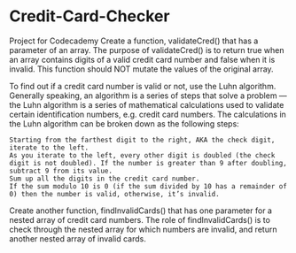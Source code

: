 # Credit-Card-Checker
Project for Codecademy
Create a function, validateCred() that has a parameter of an array. The purpose of validateCred() is to return true when an array contains digits of a valid credit card number and false when it is invalid. This function should NOT mutate the values of the original array.

To find out if a credit card number is valid or not, use the Luhn algorithm. Generally speaking, an algorithm is a series of steps that solve a problem — the Luhn algorithm is a series of mathematical calculations used to validate certain identification numbers, e.g. credit card numbers. The calculations in the Luhn algorithm can be broken down as the following steps:

    Starting from the farthest digit to the right, AKA the check digit, iterate to the left.
    As you iterate to the left, every other digit is doubled (the check digit is not doubled). If the number is greater than 9 after doubling, subtract 9 from its value.
    Sum up all the digits in the credit card number.
    If the sum modulo 10 is 0 (if the sum divided by 10 has a remainder of 0) then the number is valid, otherwise, it’s invalid.
    
Create another function, findInvalidCards() that has one parameter for a nested array of credit card numbers. The role of findInvalidCards() is to check through the nested array for which numbers are invalid, and return another nested array of invalid cards.

